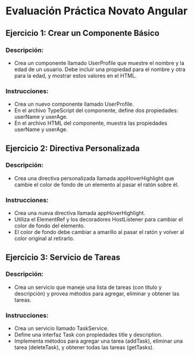 # Evaluación Práctica Novato Angular

## Ejercicio 1: Crear un Componente Básico

### Descripción:

- Crea un componente llamado UserProfile que muestre el nombre y la edad de un usuario. Debe incluir una propiedad para el nombre y otra para la edad, y mostrar estos valores en el HTML.

### Instrucciones:

- Crea un nuevo componente llamado UserProfile.
- En el archivo TypeScript del componente, define dos propiedades: userName y userAge.
- En el archivo HTML del componente, muestra las propiedades userName y userAge.

## Ejercicio 2: Directiva Personalizada

### Descripción:
- Crea una directiva personalizada llamada appHoverHighlight que cambie el color de fondo de un elemento al pasar el ratón sobre él.

### Instrucciones:

- Crea una nueva directiva llamada appHoverHighlight.
- Utiliza el ElementRef y los decoradores HostListener para cambiar el color de fondo del elemento.
- El color de fondo debe cambiar a amarillo al pasar el ratón y volver al color original al retirarlo.

## Ejercicio 3: Servicio de Tareas
### Descripción:
- Crea un servicio que maneje una lista de tareas (con título y descripción) y provea métodos para agregar, eliminar y obtener las tareas.

### Instrucciones:

- Crea un servicio llamado TaskService.
- Define una interfaz Task con propiedades title y description.
- Implementa métodos para agregar una tarea (addTask), eliminar una tarea (deleteTask), y obtener todas las tareas (getTasks).